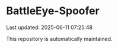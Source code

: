 # BattleEye-Spoofer

Last updated: 2025-06-11 07:25:48

This repository is automatically maintained.
